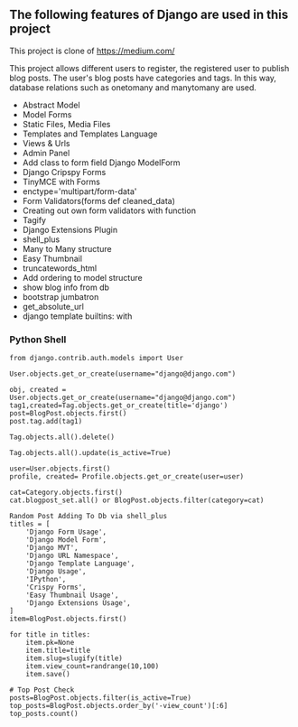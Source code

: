## The following features of Django are used in this project
This project is clone of https://medium.com/

This project allows different users to register, the registered user to publish blog posts. The user's blog posts have categories and tags. In this way, database relations such as onetomany and manytomany are used.

- Abstract Model
- Model Forms
- Static Files, Media Files
- Templates and Templates Language
- Views & Urls
- Admin Panel
- Add class to form field Django ModelForm
- Django Cripspy Forms
- TinyMCE with Forms
- enctype='multipart/form-data'
- Form Validators(forms def cleaned_data)
- Creating out own form validators with function
- Tagify
- Django Extensions Plugin
- shell_plus
- Many to Many structure
- Easy Thumbnail
- truncatewords_html
- Add ordering to model structure
- show blog info from db
- bootstrap jumbatron
- get_absolute_url
- django template builtins: with

### Python Shell
```
from django.contrib.auth.models import User

User.objects.get_or_create(username="django@django.com")

obj, created = User.objects.get_or_create(username="django@django.com")
tag1,created=Tag.objects.get_or_create(title='django')
post=BlogPost.objects.first()
post.tag.add(tag1)

Tag.objects.all().delete()

Tag.objects.all().update(is_active=True)

user=User.objects.first()
profile, created= Profile.objects.get_or_create(user=user)

cat=Category.objects.first()
cat.blogpost_set.all() or BlogPost.objects.filter(category=cat)

Random Post Adding To Db via shell_plus
titles = [
    'Django Form Usage',
    'Django Model Form',
    'Django MVT',
    'Django URL Namespace',
    'Django Template Language',
    'Django Usage',
    'IPython',
    'Crispy Forms',
    'Easy Thumbnail Usage',
    'Django Extensions Usage',
]
item=BlogPost.objects.first()

for title in titles:
    item.pk=None
    item.title=title
    item.slug=slugify(title)
    item.view_count=randrange(10,100)
    item.save()

# Top Post Check
posts=BlogPost.objects.filter(is_active=True)
top_posts=BlogPost.objects.order_by('-view_count')[:6]
top_posts.count()
```

